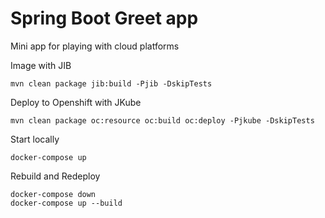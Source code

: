 # Spring Boot Greet app

Mini app for playing with cloud platforms

Image with JIB
```
mvn clean package jib:build -Pjib -DskipTests 
```

Deploy to Openshift with JKube
```
mvn clean package oc:resource oc:build oc:deploy -Pjkube -DskipTests 
```

Start locally
```
docker-compose up
```

Rebuild and Redeploy
```
docker-compose down
docker-compose up --build
```